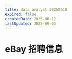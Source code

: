 ```yaml
---
title: data analyst 20250610
expired: false
createdDate: 2025-06-12
lastUpdated: 2025-09-03
---
```


# eBay 招聘信息

<JobPostingTable job-posting-json-path="ebay/data/data-analyst-20250610.json"/>
